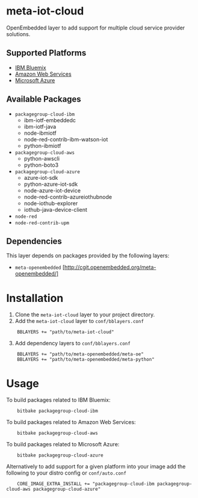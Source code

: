 meta-iot-cloud
==============
OpenEmbedded layer to add support for multiple cloud service provider solutions.

## Supported Platforms
* [IBM Bluemix](https://console.ng.bluemix.net/)
* [Amazon Web Services](https://aws.amazon.com/)
* [Microsoft Azure](https://azure.microsoft.com/)

## Available Packages
* `packagegroup-cloud-ibm`
    * ibm-iotf-embeddedc
    * ibm-iotf-java
    * node-ibmiotf
    * node-red-contrib-ibm-watson-iot
    * python-ibmiotf
* `packagegroup-cloud-aws`
    * python-awscli
    * python-boto3
* `packagegroup-cloud-azure`
    * azure-iot-sdk
    * python-azure-iot-sdk
    * node-azure-iot-device
    * node-red-contrib-azureiothubnode
    * node-iothub-explorer
    * iothub-java-device-client
* `node-red`
* `node-red-contrib-upm`

## Dependencies
This layer depends on packages provided by the following layers:
* `meta-openembedded` [http://cgit.openembedded.org/meta-openembedded/]

Installation
============
1. Clone the `meta-iot-cloud` layer to your project directory.
2. Add the `meta-iot-cloud` layer to `conf/bblayers.conf`
```bitbake
	BBLAYERS += "path/to/meta-iot-cloud"
```
3. Add dependency layers to `conf/bblayers.conf`
```bitbake
	BBLAYERS += "path/to/meta-openembedded/meta-oe"
	BBLAYERS += "path/to/meta-openembedded/meta-python"
```

Usage
=====
To build packages related to IBM Bluemix:
```shell
	bitbake packagegroup-cloud-ibm
```
	
To build packages related to Amazon Web Services:
```shell
	bitbake packagegroup-cloud-aws
```

To build packages related to Microsoft Azure:
```shell
	bitbake packagegroup-cloud-azure
```
Alternatively to add support for a given platform into your image add the following to your distro config or `conf/auto.conf`

```bitbake
    CORE_IMAGE_EXTRA_INSTALL += "packagegroup-cloud-ibm packagegroup-cloud-aws packagegroup-cloud-azure"
```
